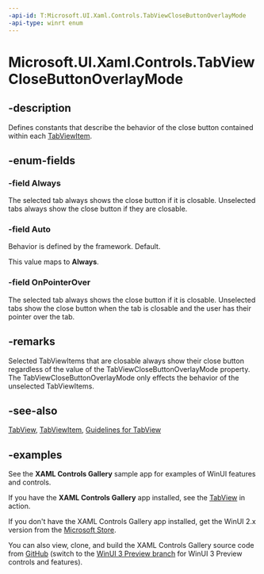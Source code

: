 ```yaml
---
-api-id: T:Microsoft.UI.Xaml.Controls.TabViewCloseButtonOverlayMode
-api-type: winrt enum
---
```


# Microsoft.UI.Xaml.Controls.TabViewCloseButtonOverlayMode

<!--
public enum TabViewCloseButtonOverlayMode
-->

## -description

Defines constants that describe the behavior of the close button contained within each [TabViewItem](tabviewitem.md).

## -enum-fields

### -field Always

The selected tab always shows the close button if it is closable. Unselected tabs always show the close button if they are closable.

### -field Auto

Behavior is defined by the framework. Default.

This value maps to **Always**.

### -field OnPointerOver

The selected tab always shows the close button if it is closable. Unselected tabs show the close button when the tab is closable and the user has their pointer over the tab.

## -remarks

Selected TabViewItems that are closable always show their close button regardless of the value of the TabViewCloseButtonOverlayMode property. The TabViewCloseButtonOverlayMode only effects the behavior of the unselected TabViewItems.

## -see-also

[TabView](tabview.md), [TabViewItem](tabviewitem.md), [Guidelines for TabView](/windows/uwp/design/controls-and-patterns/tab-view)

## -examples

See the **XAML Controls Gallery** sample app for examples of WinUI features and controls.

If you have the **XAML Controls Gallery** app installed, see the [TabView](xamlcontrolsgallery:/item/TabView) in action.

If you don't have the XAML Controls Gallery app installed, get the WinUI 2.x version from the [Microsoft Store](https://www.microsoft.com/p/xaml-controls-gallery/9msvh128x2zt).

You can also view, clone, and build the XAML Controls Gallery source code from [GitHub](https://github.com/Microsoft/Xaml-Controls-Gallery) (switch to the [WinUI 3 Preview branch](https://github.com/microsoft/Xaml-Controls-Gallery/tree/winui3preview) for WinUI 3 Preview controls and features).
